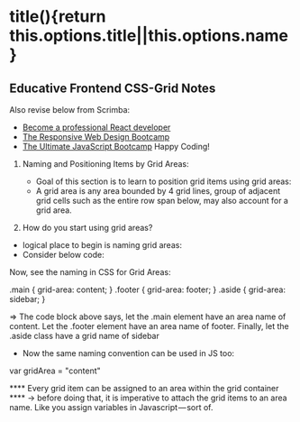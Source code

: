 # title(){return this.options.title||this.options.name}

## Educative Frontend CSS-Grid Notes

Also revise below from Scrimba:

- [Become a professional React developer](https://scrimba.com/course/greact)
- [The Responsive Web Design Bootcamp](https://scrimba.com/course/gresponsive)
- [The Ultimate JavaScript Bootcamp](https://scrimba.com/course/gjavascript)
Happy Coding!


1. Naming and Positioning Items by Grid Areas:

   - Goal of this section is to learn to position grid items using grid areas:
   - A grid area is any area bounded by 4 grid lines, group of adjacent grid cells such as the entire row span below, may also account for a grid area.

2. How do you start using grid areas?

- logical place to begin is naming grid areas:
- Consider below code:
<div class="aside"></div>
<div class="main"></div>
<div class="footer"></div>

Now, see the naming in CSS for Grid Areas:

.main {
  grid-area: content;
}
.footer {
  grid-area: footer;
}
.aside {
  grid-area: sidebar;
}

=> The code block above says, let the .main element have an area name of content. Let the .footer element have an area name of footer. Finally, let the .aside class have a grid name of sidebar

- Now the same naming convention can be used in JS too:

var gridArea = "content"


**** Every grid item can be assigned to an area within the grid container ****
-> before doing that, it is imperative to attach the grid items to an area name. Like you assign variables in Javascript — sort of.





